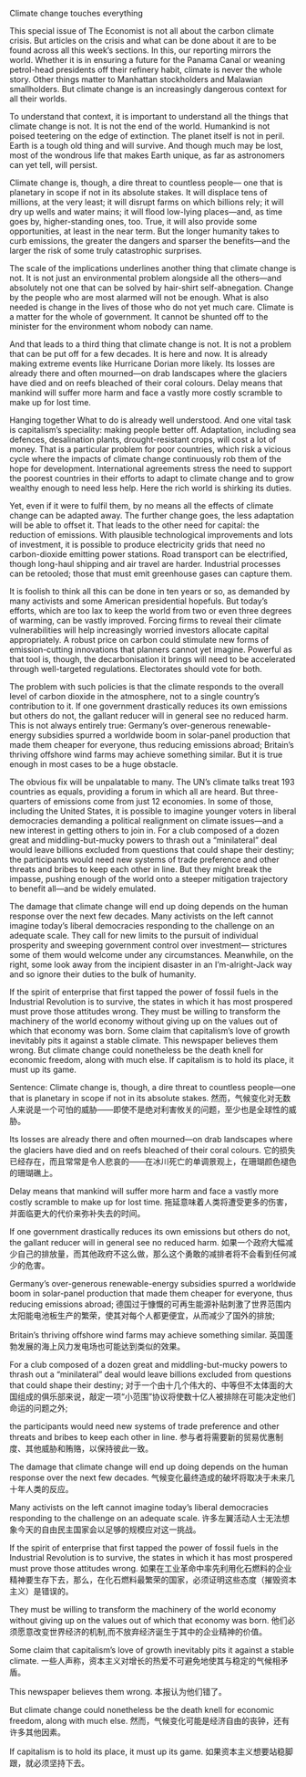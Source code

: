 Climate change touches everything

This special issue of The Economist is not all about the carbon climate crisis. But articles on the crisis and what can be done about it are to be found across all this week’s sections. In this, our reporting mirrors the world. Whether it is in ensuring a future for the Panama Canal or weaning petrol-head presidents off their refinery habit, climate is never the whole story. Other things matter to Manhattan stockholders and Malawian smallholders. But climate change is an increasingly dangerous context for all their worlds.

To understand that context, it is important to understand all the things that climate change is not. It is not the end of the world. Humankind is not poised teetering on the edge of extinction. The planet itself is not in peril. Earth is a tough old thing and will survive. And though much may be lost, most of the wondrous life that makes Earth unique, as far as astronomers can yet tell, will persist.

Climate change is, though, a dire threat to countless people— one that is planetary in scope if not in its absolute stakes. It will displace tens of millions, at the very least; it will disrupt farms on which billions rely; it will dry up wells and water mains; it will flood low-lying places—and, as time goes by, higher-standing ones, too. True, it will also provide some opportunities, at least in the near term. But the longer humanity takes to curb emissions, the greater the dangers and sparser the benefits—and the larger the risk of some truly catastrophic surprises.

The scale of the implications underlines another thing that climate change is not. It is not just an environmental problem alongside all the others—and absolutely not one that can be solved by hair-shirt self-abnegation. Change by the people who are most alarmed will not be enough. What is also needed is change in the lives of those who do not yet much care. Climate is a matter for the whole of government. It cannot be shunted off to the minister for the environment whom nobody can name.

And that leads to a third thing that climate change is not. It is not a problem that can be put off for a few decades. It is here and now. It is already making extreme events like Hurricane Dorian more likely. Its losses are already there and often mourned—on drab landscapes where the glaciers have died and on reefs bleached of their coral colours. Delay means that mankind will suffer more harm and face a vastly more costly scramble to make up for lost time.

Hanging together
What to do is already well understood. And one vital task is capitalism’s speciality: making people better off. Adaptation, including sea defences, desalination plants, drought-resistant crops, will cost a lot of money. That is a particular problem for poor countries, which risk a vicious cycle where the impacts of climate change continuously rob them of the hope for development. International agreements stress the need to support the poorest countries in their efforts to adapt to climate change and to grow wealthy enough to need less help. Here the rich world is shirking its duties.

Yet, even if it were to fulfil them, by no means all the effects of climate change can be adapted away. The further change goes, the less adaptation will be able to offset it. That leads to the other need for capital: the reduction of emissions. With plausible technological improvements and lots of investment, it is possible to produce electricity grids that need no carbon-dioxide emitting power stations. Road transport can be electrified, though long-haul shipping and air travel are harder. Industrial processes can be retooled; those that must emit greenhouse gases can capture them.

It is foolish to think all this can be done in ten years or so, as demanded by many activists and some American presidential hopefuls. But today’s efforts, which are too lax to keep the world from two or even three degrees of warming, can be vastly improved. Forcing firms to reveal their climate vulnerabilities will help increasingly worried investors allocate capital appropriately. A robust price on carbon could stimulate new forms of emission-cutting innovations that planners cannot yet imagine. Powerful as that tool is, though, the decarbonisation it brings will need to be accelerated through well-targeted regulations. Electorates should vote for both.

The problem with such policies is that the climate responds to the overall level of carbon dioxide in the atmosphere, not to a single country’s contribution to it. If one government drastically reduces its own emissions but others do not, the gallant reducer will in general see no reduced harm. This is not always entirely true: Germany’s over-generous renewable-energy subsidies spurred a worldwide boom in solar-panel production that made them cheaper for everyone, thus reducing emissions abroad; Britain’s thriving offshore wind farms may achieve something similar. But it is true enough in most cases to be a huge obstacle.

The obvious fix will be unpalatable to many. The UN’s climate talks treat 193 countries as equals, providing a forum in which all are heard. But three-quarters of emissions come from just 12 economies. In some of those, including the United States, it is possible to imagine younger voters in liberal democracies demanding a political realignment on climate issues—and a new interest in getting others to join in. For a club composed of a dozen great and middling-but-mucky powers to thrash out a “minilateral” deal would leave billions excluded from questions that could shape their destiny; the participants would need new systems of trade preference and other threats and bribes to keep each other in line. But they might break the impasse, pushing enough of the world onto a steeper mitigation trajectory to benefit all—and be widely emulated.

The damage that climate change will end up doing depends on the human response over the next few decades. Many activists on the left cannot imagine today’s liberal democracies responding to the challenge on an adequate scale. They call for new limits to the pursuit of individual prosperity and sweeping government control over investment— strictures some of them would welcome under any circumstances. Meanwhile, on the right, some look away from the incipient disaster in an I’m-alright-Jack way and so ignore their duties to the bulk of humanity.

If the spirit of enterprise that first tapped the power of fossil fuels in the Industrial Revolution is to survive, the states in which it has most prospered must prove those attitudes wrong. They must be willing to transform the machinery of the world economy without giving up on the values out of which that economy was born. Some claim that capitalism’s love of growth inevitably pits it against a stable climate. This newspaper believes them wrong. But climate change could nonetheless be the death knell for economic freedom, along with much else. If capitalism is to hold its place, it must up its game.

Sentence:
Climate change is, though, a dire threat to countless people—one that is planetary in scope if not in its absolute stakes.
然而，气候变化对无数人来说是一个可怕的威胁——即使不是绝对利害攸关的问题，至少也是全球性的威胁。

Its losses are already there and often mourned—on drab landscapes where the glaciers have died and on reefs bleached of their coral colours.
它的损失已经存在，而且常常是令人悲哀的——在冰川死亡的单调景观上，在珊瑚颜色褪色的珊瑚礁上。

Delay means that mankind will suffer more harm and face a vastly more costly scramble to make up for lost time.
拖延意味着人类将遭受更多的伤害，并面临更大的代价来弥补失去的时间。

If one government drastically reduces its own emissions but others do not, the gallant reducer will in general see no reduced harm.
如果一个政府大幅减少自己的排放量，而其他政府不这么做，那么这个勇敢的减排者将不会看到任何减少的危害。

Germany’s over-generous renewable-energy subsidies spurred a worldwide boom in solar-panel production that made them cheaper for everyone, thus reducing emissions abroad;
德国过于慷慨的可再生能源补贴刺激了世界范围内太阳能电池板生产的繁荣，使其对每个人都更便宜，从而减少了国外的排放;

Britain’s thriving offshore wind farms may achieve something similar.
英国蓬勃发展的海上风力发电场也可能达到类似的效果。

For a club composed of a dozen great and middling-but-mucky powers to thrash out a “minilateral” deal would leave billions excluded from questions that could shape their destiny;
对于一个由十几个伟大的、中等但不太体面的大国组成的俱乐部来说，敲定一项“小范围”协议将使数十亿人被排除在可能决定他们命运的问题之外;

the participants would need new systems of trade preference and other threats and bribes to keep each other in line.
参与者将需要新的贸易优惠制度、其他威胁和贿赂，以保持彼此一致。

The damage that climate change will end up doing depends on the human response over the next few decades.
气候变化最终造成的破坏将取决于未来几十年人类的反应。

Many activists on the left cannot imagine today’s liberal democracies responding to the challenge on an adequate scale.
许多左翼活动人士无法想象今天的自由民主国家会以足够的规模应对这一挑战。

If the spirit of enterprise that first tapped the power of fossil fuels in the Industrial Revolution is to survive, the states in which it has most prospered must prove those attitudes wrong.
如果在工业革命中率先利用化石燃料的企业精神要生存下去，那么，在化石燃料最繁荣的国家，必须证明这些态度（摧毁资本主义）是错误的。

They must be willing to transform the machinery of the world economy without giving up on the values out of which that economy was born.
他们必须愿意改变世界经济的机制,而不放弃经济诞生于其中的企业精神的价值。

Some claim that capitalism’s love of growth inevitably pits it against a stable climate.
一些人声称，资本主义对增长的热爱不可避免地使其与稳定的气候相矛盾。

This newspaper believes them wrong.
本报认为他们错了。

But climate change could nonetheless be the death knell for economic freedom, along with much else.
然而，气候变化可能是经济自由的丧钟，还有许多其他因素。

If capitalism is to hold its place, it must up its game.
如果资本主义想要站稳脚跟，就必须坚持下去。
